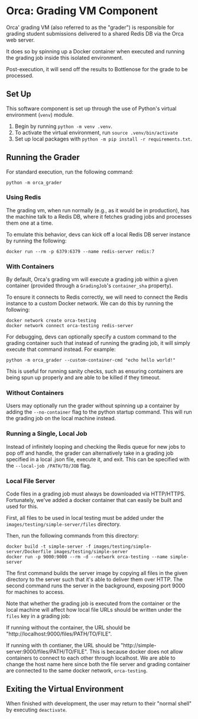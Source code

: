 # Orca: Grading VM Component

Orca' grading VM (also referred to as the "grader") is responsible for grading student submissions delivered to a shared Redis DB via the Orca web server.

It does so by spinning up a Docker container when executed and running the grading job inside this isolated environment.

Post-execution, it will send off the results to Bottlenose for the grade to be processed.

## Set Up

This software component is set up through the use of Python's virtual environment (`venv`) module.

1. Begin by running `python -m venv .venv`.
2. To activate the virtual environment, run `source .venv/bin/activate`
3. Set up local packages with `python -m pip install -r requirements.txt`.

## Running the Grader

For standard execution, run the following command:

```
python -m orca_grader
```

### Using Redis

The grading vm, when run normally (e.g., as it would be in production), has the machine talk to a Redis DB, where it fetches grading jobs and processes them one at a time.

To emulate this behavior, devs can kick off a local Redis DB server instance by running the following:

```
docker run --rm -p 6379:6379 --name redis-server redis:7
```

### With Containers

By default, Orca's grading vm will execute a grading job within a given container (provided through a `GradingJob`'s `container_sha` property).

To ensure it connects to Redis correctly, we will need to connect the Redis instance to a custom Docker network. We can do this by running the following:

```
docker network create orca-testing
docker network connect orca-testing redis-server
```

For debugging, devs can optionally specify a custom command to the grading container such that instead of running the grading job, it will simply execute that command instead. For example:

```
python -m orca_grader --custom-container-cmd "echo hello world!"
```

This is useful for running sanity checks, such as ensuring containers are being spun up properly and are able to be killed if they timeout.

### Without Containers

Users may optionally run the grader without spinning up a container by adding the `--no-container` flag to the python startup command. This will run the grading job on the local machine instead.

### Running a Single, Local Job

Instead of infinitely looping and checking the Redis queue for new jobs to pop off and handle, the grader can alternatively take in a grading job specified in a local .json file, execute it, and exit. This can be specified with the `--local-job /PATH/TO/JOB` flag.

### Local File Server

Code files in a grading job must always be downloaded via HTTP/HTTPS. Fortunately, we've added a docker container that can easily be built and used for this.

First, all files to be used in local testing must be added under the `images/testing/simple-server/files` directory.

Then, run the following commands from this directory:

```
docker build -t simple-server -f images/testing/simple-server/Dockerfile images/testing/simple-server
docker run -p 9000:9000 --rm -d --network orca-testing --name simple-server
```

The first command builds the server image by copying all files in the given directory to the server such that it's able to deliver them over HTTP. The second command runs the server in the background, exposing port 9000 for machines to access.

Note that whether the grading job is executed from the container or the local machine will affect how local file URLs should be written under the `files` key in a grading job:

If running without the container, the URL should be "http://localhost:9000/files/PATH/TO/FILE".

If running with th contianer, the URL should be "http://simple-server:9000/files/PATH/TO/FILE". This is because docker does not allow containers to connect to each other through localhost. We are able to change the host name here since both the file server and grading container are connected to the same docker network, `orca-testing`.

## Exiting the Virtual Environment

When finished with development, the user may return to their "normal shell" by executing `deactivate`.
